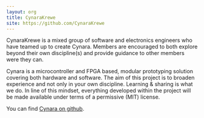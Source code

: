 ```yaml
---
layout: org
title: CynaraKrewe
site: https://github.com/CynaraKrewe
---
```

CynaraKrewe is a mixed group of software and electronics engineers who have teamed up to create Cynara.
Members are encouraged to both explore beyond their own discipline(s) and provide guidance to other members were they can. 

Cynara is a microcontroller and FPGA based, modular prototyping solution covering both hardware and software.
The aim of this project is to broaden experience and not only in your own discipline. 
Learning & sharing is what we do. 
In line of this mindset, everything developed within the project will be made available under terms of a permissive (MIT) license.

You can find [Cynara on github](https://github.com/CynaraKrewe/Cynara).
